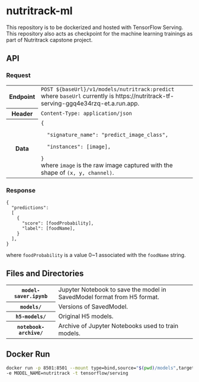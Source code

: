 # nutritrack-ml

This repository is to be dockerized and hosted with TensorFlow Serving. This repository also acts as checkpoint for the machine learning trainings as part of Nutritrack capstone project.

## API
### Request
<table>
<tr>
<th>Endpoint</th>
<td><code>POST ${baseUrl}/v1/models/nutritrack:predict</code><br/>
where <code>baseUrl</code> currently is https://nutritrack-tf-serving-ggq4e34rzq-et.a.run.app.
</td>
</tr>
<tr>
<th>Header</th>
<td><code>Content-Type: application/json</code></td>
</tr>
<tr>
<th>Data</th>
<td><code>{<br/>
&nbsp;&nbsp;"signature_name": "predict_image_class",<br/>
&nbsp;&nbsp;"instances": [image],<br/>
}
</code>
where <code>image</code> is the raw image captured with the shape of <code>(x, y, channel)</code>.</td>
</table>

### Response
```
{
  "predictions":
  [
    {
      "score": [foodProbability],
      "label": [foodName],
    }
  ],
}
```
where `foodProbability` is a value 0~1 associated with the `foodName` string.

## Files and Directories
<table>
<tr>
<th><code>model-saver.ipynb</code></th>
<td>Jupyter Notebook to save the model in SavedModel format from H5 format.</td>
</tr>
<tr>
<th><code>models/</code></th>
<td>Versions of SavedModel.</td>
</tr>
<tr>
<th><code>h5-models/</code></th>
<td>Original H5 models.</td>
</tr>
<tr>
<th><code>notebook-archive/</code></th>
<td>Archive of Jupyter Notebooks used to train models.</td>
</tr>
</table>

## Docker Run
```bash
docker run -p 8501:8501 --mount type=bind,source="$(pwd)/models",target="/models/nutritrack" \
-e MODEL_NAME=nutritrack -t tensorflow/serving
```
